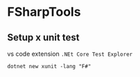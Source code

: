 # FSharpTools

## Setup x unit test

vs code extension ```.NEt Core Test Explorer```

```dotnet new xunit -lang "F#"```